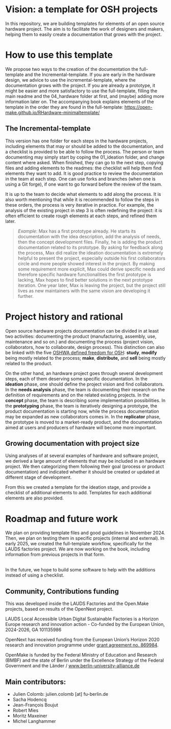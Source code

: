 # Vision: a template for OSH projects

In this repository, we are building templates for elements of an open source hardware project.
The aim is to facilitate the work of designers and makers, helping them to easily create a documentation that grows with the project.

# How to use this template

We propose two ways to the creation of the documentation the full-template and the Incremental-template.
If you are early in the hardware design, we advice to use the incremental-template, where the documentation grows with the project.
If you are already a prototype, it might be easier and more satisfactory to use the full-template, filling the main readme and the 04_hardware folder at first, and (maybe) adding more information later on.
The accompanying book explains elements of the template in the order they are found in the full-template: <https://open-make.github.io/RHardware-minimaltemplate/>

## The Incremental-template

This version has one folder for each steps in the hardware projects, including elements that may or should be added to the documentation, and a checklist is provided to be able to follow the process.
The person or team documenting may simply start by coping the 01_ideation folder, and change content where asked.
When finished, they can go to the next step, copying files and adding elements to the readmes: the checklist will help them find elements they want to add.
It is good practice to review the documentation in the team at each step.
One can use forks and branches (when one is using a Git forge), if one want to go forward before the review of the team.

It is up to the team to decide what elements to add along the process.
It is also worth mentioning that while it is recommended to follow the steps in these orders, the process is very iterative in practice.
For example, the analysis of the existing project in step 3 is often redefining the project: it is often efficient to create rough elements at each steps, and refined them later.

> *Example*: Max has a first prototype already.
> He starts its documentation with the idea description, add the analysis of needs, then the concept development files.
> Finally, he is adding the product documentation related to its prototype.
> By asking for feedback along the process, Max did realize the ideation documentation is extremely helpful to present the project, especially outside his first collaborators circle and more people showed interest in the project.
> By making some requirement more explicit, Max could derive specific needs and therefore specific hardware functionalities the first prototype is lacking, Max hopes to find better solutions in the next prototype iteration.
> One year later, Max is leaving the project, but the project still lives as new maintainers with the same vision are developing it further.

# Project history and rational

Open source hardware projects documentation can be divided in at least two activities: documenting the product (manufacturing, assembly, use, maintenance and so on.) and documenting the process (project vision, collaborators, how to collaborate, design process).
This distinction can also be linked with the five [OSHWA defined freedom for OSH](https://freedomdefined.org/OSHW): **study**, **modify** being mostly related to the process; **make**, **distribute,** and **sell** being mostly related to the product.

On the other hand, an hardware project goes through several development steps, each of them deserving some specific documentation.
In the **ideation** phase, one should define the project vision and find collaborators.
In the **needs analysis** phase, the team is documenting their research on the definition of requirements and on the related existing projects.
In the **concept** phase, the team is describing some implementation possibilities.
In the **prototyping** phase, the team is iteratively designing a prototype, the product documentation is starting now, while the process documentation may be expanded as new collaborators comes in.
In the **replicator** phase, the prototype is moved to a market-ready product, and the documentation aimed at users and producers of hardware will become more important.

## Growing documentation with project size

Using analyses of at several examples of hardware and software project, we derived a large amount of elements that may be included in an hardware project.
We then categorizing them following their goal (process or product documentation) and indicated whether it should be created or updated at different stage of development.

From this we created a template for the ideation stage, and provide a checklist of additional elements to add.
Templates for each additional elements are also provided.

# Roadmap and future work

We plan on providing template files and good guidelines in November 2024.
Then, we plan on testing them in specific projects (internal and external).
In early 2025, we created the full-template workflow, specifically for the LAUDS factories project.
We are now working on the book, including information from previous projects in that form.

\
In the future, we hope to build some software to help with the additions instead of using a checklist.

## Community, Contributions funding

This was developed inside the LAUDS Factories and the Open.Make projects, based on results of the OpenNext project.

LAUDS Local Accessible Urban Digital Sustainable Factories is a Horizon Europe research and innovation action - Co-funded by the European Union, 2024-2026, GA 101135986

OpenNext has received funding from the European Union’s Horizon 2020 research and innovation programme under [grant agreement no. 869984](https://cordis.europa.eu/project/id/869984).

OpenMake is funded by the Federal Ministry of Education and Research (BMBF) and the state of Berlin under the Excellence Strategy of the Federal Government and the Länder / www.berlin-university-alliance.de

## Main contributors:

-   Julien Colomb: julien.colomb [at] fu-berlin.de
-   Sacha Hodencq
-   Jean-François Boujut
-   Robert Mies
-   Moritz Maxeiner
-   Michel Langhammer
